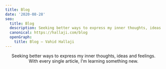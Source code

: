```yaml
---
title: Blog
date: '2020-08-28'
seo:
  title: Blog
  description: Seeking better ways to express my inner thoughts, ideas and feelings. With every single article, I'm learning something new.
  canonical: https://hallaji.com/blog
  openGraph:
    title: Blog — Vahid Hallaji
---
```

<p align="center">
  Seeking better ways to express my inner thoughts, ideas and feelings.<br />
  With every single article, I'm learning something new.
</p>
